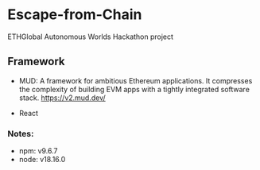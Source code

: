 # Escape-from-Chain

ETHGlobal Autonomous Worlds Hackathon project

## Framework

- MUD: A framework for ambitious Ethereum applications. It compresses the complexity of building EVM apps with a tightly integrated software stack.
  https://v2.mud.dev/

- React

### Notes:

- npm: v9.6.7
- node: v18.16.0
